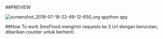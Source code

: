 ##PREVIEW

![screenshot_2018-07-18-22-49-12-650_org qpython qpy](https://user-images.githubusercontent.com/41333888/42889672-384a7a36-8ad5-11e8-8577-336ba74e47e2.png)

##How To work
SmsFlood mengirim requests ke 3 Url dengan berurutan, diberikan counter untuk berhenti.
